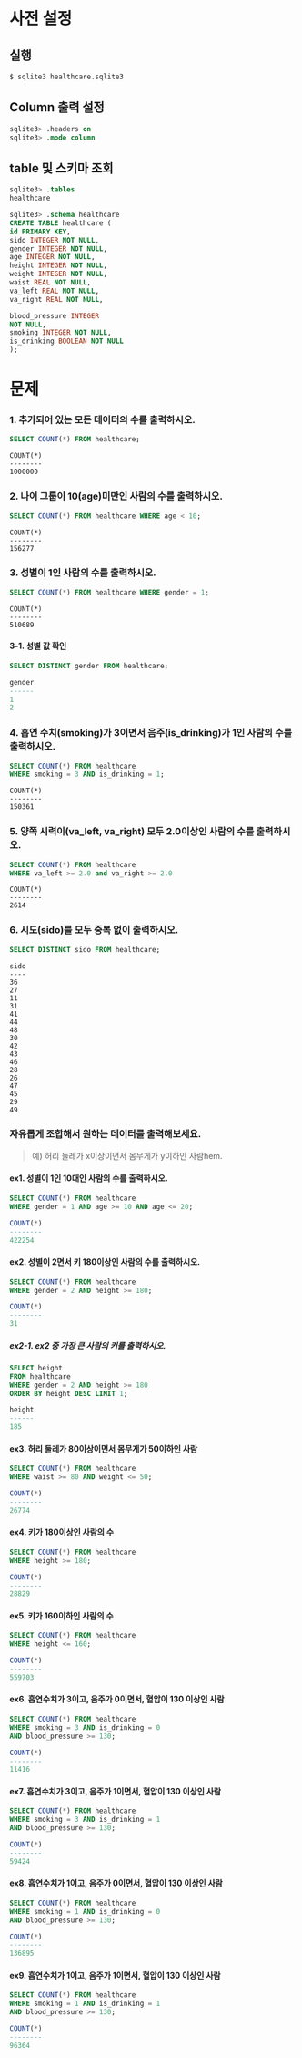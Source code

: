 # 사전 설정

## 실행

```bash
$ sqlite3 healthcare.sqlite3 
```

## Column 출력 설정

```sql
sqlite3> .headers on 
sqlite3> .mode column
```

## table 및 스키마 조회

```sql
sqlite3> .tables
healthcare

sqlite3> .schema healthcare
CREATE TABLE healthcare (
id PRIMARY KEY,        
sido INTEGER NOT NULL, 
gender INTEGER NOT NULL,
age INTEGER NOT NULL,  
height INTEGER NOT NULL,
weight INTEGER NOT NULL,
waist REAL NOT NULL,   
va_left REAL NOT NULL, 
va_right REAL NOT NULL,

blood_pressure INTEGER 
NOT NULL,
smoking INTEGER NOT NULL,
is_drinking BOOLEAN NOT NULL
);
```

# 문제

### 1. 추가되어 있는 모든 데이터의 수를 출력하시오.

```sql
SELECT COUNT(*) FROM healthcare;
```

```
COUNT(*)
--------
1000000
```

### 2. 나이 그룹이 10(age)미만인 사람의 수를 출력하시오.

```sql
SELECT COUNT(*) FROM healthcare WHERE age < 10;
```

```
COUNT(*)
--------
156277
```

### 3. 성별이 1인 사람의 수를 출력하시오.

```sql
SELECT COUNT(*) FROM healthcare WHERE gender = 1;
```

```
COUNT(*)
--------
510689
```

#### 3-1. 성별 값 확인

```sql
SELECT DISTINCT gender FROM healthcare;
```

```sql
gender
------
1     
2   
```



### 4. 흡연 수치(smoking)가 3이면서 음주(is_drinking)가 1인 사람의 수를 출력하시오.

```sql
SELECT COUNT(*) FROM healthcare 
WHERE smoking = 3 AND is_drinking = 1;
```

```
COUNT(*)
--------
150361
```

### 5. 양쪽 시력이(va_left, va_right) 모두 2.0이상인 사람의 수를 출력하시오.

```sql
SELECT COUNT(*) FROM healthcare
WHERE va_left >= 2.0 and va_right >= 2.0
```

```
COUNT(*)
--------
2614
```

### 6. 시도(sido)를 모두 중복 없이 출력하시오.

```sql
SELECT DISTINCT sido FROM healthcare;
```

```
sido
----
36  
27  
11  
31  
41  
44  
48  
30  
42  
43  
46  
28  
26  
47  
45  
29  
49
```



### 자유롭게 조합해서 원하는 데이터를 출력해보세요.

> 예) 허리 둘레가 x이상이면서 몸무게가 y이하인 사람hem.

#### ex1. 성별이 1인 10대인 사람의 수를 출력하시오.

```sql
SELECT COUNT(*) FROM healthcare
WHERE gender = 1 AND age >= 10 AND age <= 20;
```

```sql
COUNT(*)
--------
422254
```



#### ex2. 성별이 2면서 키 180이상인 사람의 수를 출력하시오.

```sql
SELECT COUNT(*) FROM healthcare
WHERE gender = 2 AND height >= 180;
```

```sql
COUNT(*)
--------
31
```

##### ex2-1. ex2 중 가장 큰 사람의 키를 출력하시오.

```sql
SELECT height
FROM healthcare
WHERE gender = 2 AND height >= 180 
ORDER BY height DESC LIMIT 1;
```

```sql
height
------
185
```



#### ex3. 허리 둘레가 80이상이면서 몸무게가 50이하인 사람

```sql
SELECT COUNT(*) FROM healthcare 
WHERE waist >= 80 AND weight <= 50;
```

```sql
COUNT(*)
--------
26774
```



#### ex4. 키가 180이상인 사람의 수

```sql
SELECT COUNT(*) FROM healthcare 
WHERE height >= 180;
```

```sql
COUNT(*)
--------
28829
```



#### ex5. 키가 160이하인 사람의 수

```sql
SELECT COUNT(*) FROM healthcare 
WHERE height <= 160;
```

```sql
COUNT(*)
--------
559703
```



#### ex6. 흡연수치가 3이고, 음주가 0이면서, 혈압이 130 이상인 사람

```sql
SELECT COUNT(*) FROM healthcare 
WHERE smoking = 3 AND is_drinking = 0 
AND blood_pressure >= 130;
```

```sql
COUNT(*)
--------
11416 
```



#### ex7. 흡연수치가 3이고, 음주가 1이면서, 혈압이 130 이상인 사람

```sql
SELECT COUNT(*) FROM healthcare 
WHERE smoking = 3 AND is_drinking = 1 
AND blood_pressure >= 130;
```

```sql
COUNT(*)
--------
59424 
```



#### ex8. 흡연수치가 1이고, 음주가 0이면서, 혈압이 130 이상인 사람

```sql
SELECT COUNT(*) FROM healthcare 
WHERE smoking = 1 AND is_drinking = 0 
AND blood_pressure >= 130;
```

```sql
COUNT(*)
--------
136895 
```



#### ex9. 흡연수치가 1이고, 음주가 1이면서, 혈압이 130 이상인 사람

```sql
SELECT COUNT(*) FROM healthcare 
WHERE smoking = 1 AND is_drinking = 1 
AND blood_pressure >= 130;
```

```sql
COUNT(*)
--------
96364  
```

